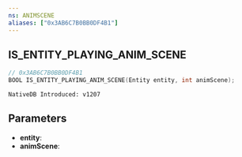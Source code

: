 ```yaml
---
ns: ANIMSCENE
aliases: ["0x3AB6C7B0BB0DF4B1"]
---
```

## IS_ENTITY_PLAYING_ANIM_SCENE

```c
// 0x3AB6C7B0BB0DF4B1
BOOL IS_ENTITY_PLAYING_ANIM_SCENE(Entity entity, int animScene);
```

```
NativeDB Introduced: v1207
```

## Parameters
* **entity**:
* **animScene**:
